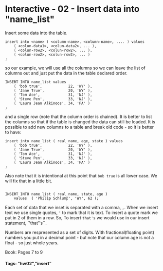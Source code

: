 


<style>
.pagebreak { page-break-before: always; }
.half { height: 200px; }
</style>








# Interactive - 02 - Insert data into "name_list"

Insert some data into the table.  

```
insert into <name> ( <column-name>, <column-name>, .... ) values
	( <colun-data1>, <colun-data2>, ... ),
	( <colun-row2>, <colun-row2>, ... ),
	( <colun-row2>, <colun-row2>, ... )
;
```

so our example, we will use all the columns so we can leave the
list of columns out  and just put the data in the table declared
order.

```
INSERT INTO name_list values
	( 'bob true',            22, 'WY' ),
	( 'Jane True',           20, 'WY' ),
	( 'Tom Ace',             31, 'NJ' ),
	( 'Steve Pen',           33, 'NJ' ),
	( 'Laura Jean Alkinoos', 34, 'PA' )
;

```

and a single row (note that the column order
is chained).  It is better to list the columns
so that if the table is changed the data can
still be loaded.  It is possible to add new columns to a table
and break old code - so it is better to have:

```
insert into name_list ( real_name, age, state ) values
	( 'bob true',            22, 'WY' ),
	( 'Jane True',           20, 'WY' ),
	( 'Tom Ace',             31, 'NJ' ),
	( 'Steve Pen',           33, 'NJ' ),
	( 'Laura Jean Alkinoos', 34, 'PA' )
;
```

Also note that it is intentional at this point that `bob true` is all lower
case.  We will fix that in a little bit.

```

INSERT INTO name_list ( real_name, state, age )
	values	( 'Philip Schlump', 'WY', 62 );

```

Each set of data that we inset is separated with a comma, `,`.
When we insert text we use single quotes, `'` to mark that it is
text.  To insert a quote mark we put in 2 of them in a row.
So, To insert `that's`  we would use in our insert statement,
`'that''s``.

Numbers are respresented as a set of digits.  With fractional(floating point) numbers you put in a decimal
point - but note that our column age is not a float - so just whole years.




Book: Pages 7 to 9

#### Tags: "hw02","insert"    	
